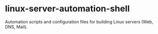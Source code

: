 # linux-server-automation-shell
Automation scripts and configuration files for building Linux servers (Web, DNS, Mail).
